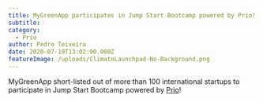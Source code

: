 ```yaml
---
title: MyGreenApp participates in Jump Start Bootcamp powered by Prio!
subtitle: 
category:
  - Prio
author: Pedro Teixeira
date: 2020-07-19T13:02:00.000Z
featureImage: /uploads/ClimateLaunchpad-No-Background.png
---
```

MyGreenApp short-listed out of more than 100 international startups to participate in Jump Start Bootcamp powered by [Prio](https://www.priojumpstart.pt/)!